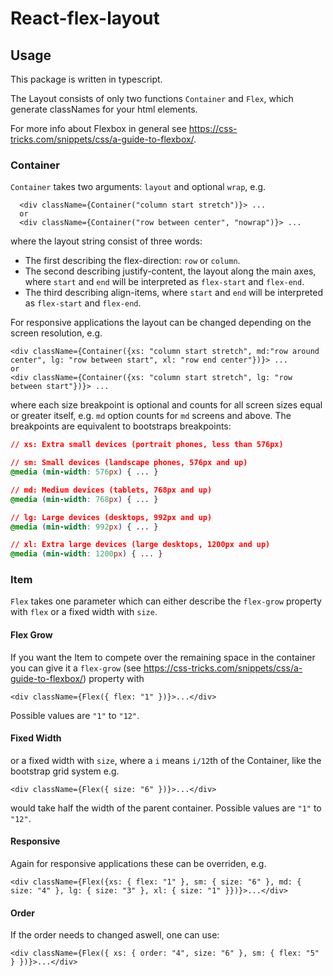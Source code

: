 # React-flex-layout
## Usage
This package is written in typescript.

The Layout consists of only two functions `Container` and `Flex`, which generate classNames for your html elements.

For more info about Flexbox in general see https://css-tricks.com/snippets/css/a-guide-to-flexbox/.

### Container
`Container` takes two arguments: `layout` and optional `wrap`, e.g.
```tsx
  <div className={Container("column start stretch")}> ...
  or
  <div className={Container("row between center", "nowrap")}> ...
```
where the layout string consist of three words: 
- The first describing the flex-direction: `row` or `column`.
- The second describing justify-content, the layout along the main axes, where `start` and `end` will be interpreted as `flex-start` and `flex-end`.
- The third describing align-items, where `start` and `end` will be interpreted as `flex-start` and `flex-end`.

For responsive applications the layout can be changed depending on the screen resolution, e.g.
```tsx
<div className={Container({xs: "column start stretch", md:"row around center", lg: "row between start", xl: "row end center"})}> ...
or
<div className={Container({xs: "column start stretch", lg: "row between start"})}> ...
```
where each size breakpoint is optional and counts for all screen sizes equal or greater itself, e.g. `md` option counts for `md` screens and above.
The breakpoints are equivalent to bootstraps breakpoints:
```css
// xs: Extra small devices (portrait phones, less than 576px)

// sm: Small devices (landscape phones, 576px and up)
@media (min-width: 576px) { ... }

// md: Medium devices (tablets, 768px and up)
@media (min-width: 768px) { ... }

// lg: Large devices (desktops, 992px and up)
@media (min-width: 992px) { ... }

// xl: Extra large devices (large desktops, 1200px and up)
@media (min-width: 1200px) { ... }
```

### Item

`Flex` takes one parameter which can either describe the `flex-grow` property with `flex` or a fixed width with `size`.

#### Flex Grow
If you want the Item to compete over the remaining space in the container you can give it a `flex-grow` (see https://css-tricks.com/snippets/css/a-guide-to-flexbox/) property with
```tsx
<div className={Flex({ flex: "1" })}>...</div>
```
Possible values are `"1"` to `"12"`.

#### Fixed Width
or a fixed width with `size`, where a `i` means `i/12`th of the Container, like the bootstrap grid system e.g.
```tsx
<div className={Flex({ size: "6" })}>...</div>
```
would take half the width of the parent container.
Possible values are `"1"` to `"12"`.

#### Responsive
Again for responsive applications these can be overriden, e.g.
```tsx
<div className={Flex({xs: { flex: "1" }, sm: { size: "6" }, md: { size: "4" }, lg: { size: "3" }, xl: { size: "1" }})}>...</div>
```

#### Order

If the order needs to changed aswell, one can use:
```tsx
<div className={Flex({ xs: { order: "4", size: "6" }, sm: { flex: "5" } })}>...</div>
```

